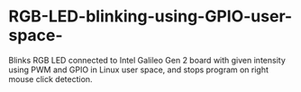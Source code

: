 # RGB-LED-blinking-using-GPIO-user-space-
Blinks RGB LED connected to Intel Galileo Gen 2 board with given intensity using PWM and GPIO in Linux user space, and stops program on right mouse click detection.
